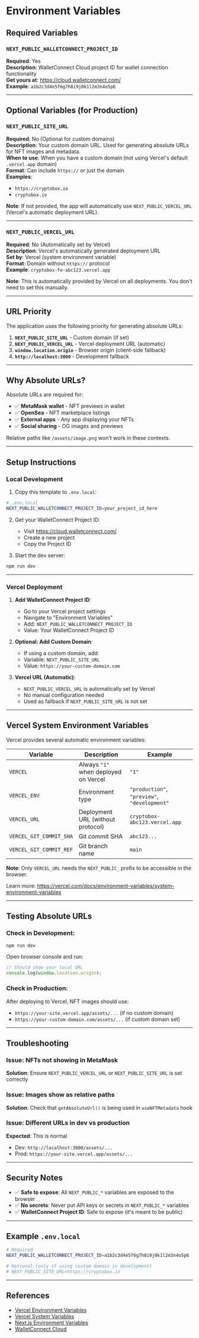 # Environment Variables

## Required Variables

### `NEXT_PUBLIC_WALLETCONNECT_PROJECT_ID`

**Required**: Yes  
**Description**: WalletConnect Cloud project ID for wallet connection functionality  
**Get yours at**: https://cloud.walletconnect.com/  
**Example**: `a1b2c3d4e5f6g7h8i9j0k1l2m3n4o5p6`

---

## Optional Variables (for Production)

### `NEXT_PUBLIC_SITE_URL`

**Required**: No (Optional for custom domains)  
**Description**: Your custom domain URL. Used for generating absolute URLs for NFT images and metadata.  
**When to use**: When you have a custom domain (not using Vercel's default `.vercel.app` domain)  
**Format**: Can include `https://` or just the domain  
**Examples**:

- `https://cryptobox.io`
- `cryptobox.io`

**Note**: If not provided, the app will automatically use `NEXT_PUBLIC_VERCEL_URL` (Vercel's automatic deployment URL).

---

### `NEXT_PUBLIC_VERCEL_URL`

**Required**: No (Automatically set by Vercel)  
**Description**: Vercel's automatically generated deployment URL  
**Set by**: Vercel (system environment variable)  
**Format**: Domain without `https://` protocol  
**Example**: `cryptobox-fe-abc123.vercel.app`

**Note**: This is automatically provided by Vercel on all deployments. You don't need to set this manually.

---

## URL Priority

The application uses the following priority for generating absolute URLs:

1. **`NEXT_PUBLIC_SITE_URL`** - Custom domain (if set)
2. **`NEXT_PUBLIC_VERCEL_URL`** - Vercel deployment URL (automatic)
3. **`window.location.origin`** - Browser origin (client-side fallback)
4. **`http://localhost:3000`** - Development fallback

---

## Why Absolute URLs?

Absolute URLs are required for:

- ✅ **MetaMask wallet** - NFT previews in wallet
- ✅ **OpenSea** - NFT marketplace listings
- ✅ **External apps** - Any app displaying your NFTs
- ✅ **Social sharing** - OG images and previews

Relative paths like `/assets/image.png` won't work in these contexts.

---

## Setup Instructions

### Local Development

1. Copy this template to `.env.local`:

```bash
# .env.local
NEXT_PUBLIC_WALLETCONNECT_PROJECT_ID=your_project_id_here
```

2. Get your WalletConnect Project ID:
   - Visit https://cloud.walletconnect.com/
   - Create a new project
   - Copy the Project ID

3. Start the dev server:

```bash
npm run dev
```

---

### Vercel Deployment

1. **Add WalletConnect Project ID**:
   - Go to your Vercel project settings
   - Navigate to "Environment Variables"
   - Add: `NEXT_PUBLIC_WALLETCONNECT_PROJECT_ID`
   - Value: Your WalletConnect Project ID

2. **Optional: Add Custom Domain**:
   - If using a custom domain, add:
   - Variable: `NEXT_PUBLIC_SITE_URL`
   - Value: `https://your-custom-domain.com`

3. **Vercel URL (Automatic)**:
   - `NEXT_PUBLIC_VERCEL_URL` is automatically set by Vercel
   - No manual configuration needed
   - Used as fallback if `NEXT_PUBLIC_SITE_URL` is not set

---

## Vercel System Environment Variables

Vercel provides several automatic environment variables:

| Variable                | Description                          | Example                                      |
| ----------------------- | ------------------------------------ | -------------------------------------------- |
| `VERCEL`                | Always `"1"` when deployed on Vercel | `"1"`                                        |
| `VERCEL_ENV`            | Environment type                     | `"production"`, `"preview"`, `"development"` |
| `VERCEL_URL`            | Deployment URL (without protocol)    | `cryptobox-abc123.vercel.app`                |
| `VERCEL_GIT_COMMIT_SHA` | Git commit SHA                       | `abc123...`                                  |
| `VERCEL_GIT_COMMIT_REF` | Git branch name                      | `main`                                       |

**Note**: Only `VERCEL_URL` needs the `NEXT_PUBLIC_` prefix to be accessible in the browser.

Learn more: https://vercel.com/docs/environment-variables/system-environment-variables

---

## Testing Absolute URLs

### Check in Development:

```bash
npm run dev
```

Open browser console and run:

```javascript
// Should show your local URL
console.log(window.location.origin);
```

### Check in Production:

After deploying to Vercel, NFT images should use:

- `https://your-site.vercel.app/assets/...` (if no custom domain)
- `https://your-custom-domain.com/assets/...` (if custom domain set)

---

## Troubleshooting

### Issue: NFTs not showing in MetaMask

**Solution**: Ensure `NEXT_PUBLIC_VERCEL_URL` or `NEXT_PUBLIC_SITE_URL` is set correctly

### Issue: Images show as relative paths

**Solution**: Check that `getAbsoluteUrl()` is being used in `useNFTMetadata` hook

### Issue: Different URLs in dev vs production

**Expected**: This is normal

- Dev: `http://localhost:3000/assets/...`
- Prod: `https://your-site.vercel.app/assets/...`

---

## Security Notes

- ✅ **Safe to expose**: All `NEXT_PUBLIC_*` variables are exposed to the browser
- ✅ **No secrets**: Never put API keys or secrets in `NEXT_PUBLIC_*` variables
- ✅ **WalletConnect Project ID**: Safe to expose (it's meant to be public)

---

## Example `.env.local`

```bash
# Required
NEXT_PUBLIC_WALLETCONNECT_PROJECT_ID=a1b2c3d4e5f6g7h8i9j0k1l2m3n4o5p6

# Optional (only if using custom domain in development)
# NEXT_PUBLIC_SITE_URL=https://cryptobox.io
```

---

## References

- [Vercel Environment Variables](https://vercel.com/docs/environment-variables)
- [Vercel System Variables](https://vercel.com/docs/environment-variables/system-environment-variables)
- [Next.js Environment Variables](https://nextjs.org/docs/app/building-your-application/configuring/environment-variables)
- [WalletConnect Cloud](https://cloud.walletconnect.com/)
